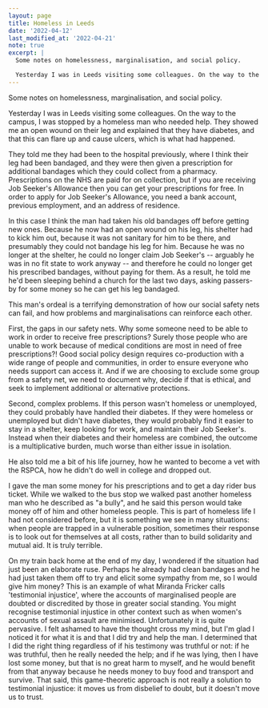 ```yaml
---
layout: page
title: Homeless in Leeds
date: '2022-04-12'
last_modified_at: '2022-04-21'
note: true
excerpt: |
  Some notes on homelessness, marginalisation, and social policy.

  Yesterday I was in Leeds visiting some colleagues. On the way to the campus, I was stopped by a homeless man who needed help. They showed me an open wound on their leg and explained that they have diabetes, and that this can flare up and cause ulcers, which is what had happened.
---
```


Some notes on homelessness, marginalisation, and social policy.

Yesterday I was in Leeds visiting some colleagues. On the way to the campus, I was stopped by a homeless man who needed help. They showed me an open wound on their leg and explained that they have diabetes, and that this can flare up and cause ulcers, which is what had happened.

They told me they had been to the hospital previously, where I think their leg had been bandaged, and they were then given a prescription for additional bandages which they could collect from a pharmacy. Prescriptions on the NHS are paid for on collection, but if you are receiving Job Seeker's Allowance then you can get your prescriptions for free. In order to apply for Job Seeker's Allowance, you need a bank account, previous employment, and an address of residence.

In this case I think the man had taken his old bandages off before getting new ones. Because he now had an open wound on his leg, his shelter had to kick him out, because it was not sanitary for him to be there, and presumably they could not bandage his leg for him. Because he was no longer at the shelter, he could no longer claim Job Seeker's -- arguably he was in no fit state to work anyway -- and therefore he could no longer get his prescribed bandages, without paying for them. As a result, he told me he'd been sleeping behind a church for the last two days, asking passers-by for some money so he can get his leg bandaged.

This man's ordeal is a terrifying demonstration of how our social safety nets can fail, and how problems and marginalisations can reinforce each other.

First, the gaps in our safety nets. Why some someone need to be able to work in order to receive free prescriptions? Surely those people who are unable to work because of medical conditions are most in need of free prescriptions?! Good social policy design requires co-production with a wide range of people and communities, in order to ensure everyone who needs support can access it. And if we are choosing to exclude some group from a safety net, we need to document why, decide if that is ethical, and seek to implement additional or alternative protections.

Second, complex problems. If this person wasn't homeless or unemployed, they could probably have handled their diabetes. If they were homeless or unemployed but didn't have diabetes, they would probably find it easier to stay in a shelter, keep looking for work, and maintain their Job Seeker's. Instead when their diabetes and their homeless are combined, the outcome is a multiplicative burden, much worse than either issue in isolation.

He also told me a bit of his life journey, how he wanted to become a vet with the RSPCA, how he didn't do well in college and dropped out.

I gave the man some money for his prescriptions and to get a day rider bus ticket. While we walked to the bus stop we walked past another homeless man who he described as "a bully", and he said this person would take money off of him and other homeless people. This is part of homeless life I had not considered before, but it is something we see in many situations: when people are trapped in a vulnerable position, sometimes their response is to look out for themselves at all costs, rather than to build solidarity and mutual aid. It is truly terrible.

On my train back home at the end of my day, I wondered if the situation had just been an elaborate ruse. Perhaps he already had clean bandages and he had just taken them off to try and elicit some sympathy from me, so I would give him money? This is an example of what Miranda Fricker calls 'testimonial injustice', where the accounts of marginalised people are doubted or discredited by those in greater social standing. You might recognise testimonial injustice in other context such as when women's accounts of sexual assault are minimised. Unfortunately it is quite pervasive. I felt ashamed to have the thought cross my mind, but I'm glad I noticed it for what it is and that I did try and help the man. I determined that I did the right thing regardless of if his testimony was truthful or not: if he was truthful, then he really needed the help; and if he was lying, then I have lost some money, but that is no great harm to myself, and he would benefit from that anyway because he needs money to buy food and transport and survive. That said, this game-theoretic approach is not really a solution to testimonial injustice: it moves us from disbelief to doubt, but it doesn't move us to trust.
